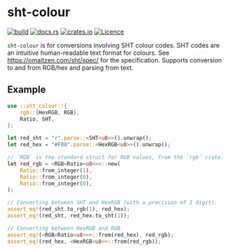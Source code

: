 # sht-colour

[![build](https://img.shields.io/github/workflow/status/IFcoltransG/sht-colour/Rust)](https://github.com/IFcoltransG/sht-colour/actions)
[![docs.rs](https://img.shields.io/docsrs/sht-colour)](https://docs.rs/sht-colour)
[![crates.io](https://img.shields.io/crates/v/sht-colour)](https://crates.io/crates/sht-colour)
[![Licence](https://img.shields.io/github/license/IFcoltransG/sht-colour)](https://github.com/IFcoltransG/sht-colour/blob/main/LICENSE)

`sht-colour` is for conversions involving SHT colour codes. SHT codes are an intuitive human-readable text format for colours. See <https://omaitzen.com/sht/spec/> for the specification. Supports conversion to and from RGB/hex and parsing from text.

## Example
```rust
use ::sht_colour::{
    rgb::{HexRGB, RGB},
    Ratio, SHT,
};

let red_sht = "r".parse::<SHT<u8>>().unwrap();
let red_hex = "#F00".parse::<HexRGB<u8>>().unwrap();

// `RGB` is the standard struct for RGB values, from the `rgb` crate.
let red_rgb = <RGB<Ratio<u8>>>::new(
    Ratio::from_integer(1),
    Ratio::from_integer(0),
    Ratio::from_integer(0),
);

// Converting between SHT and HexRGB (with a precision of 1 digit).
assert_eq!(red_sht.to_rgb(1), red_hex);
assert_eq!(red_sht, red_hex.to_sht(1));

// Converting between HexRGB and RGB.
assert_eq!(<RGB<Ratio<u8>>>::from(red_hex), red_rgb);
assert_eq!(red_hex, <HexRGB<u8>>::from(red_rgb));
```
